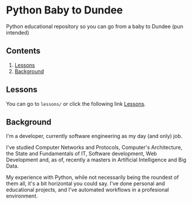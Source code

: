 # Python Baby to Dundee

Python educational repository so you can go from a baby to Dundee (pun intended)

## Contents

1. [Lessons](#lessons)
1. [Background](#background)

## Lessons

You can go to `lessons/` or click the following link [Lessons](./lessons/).

## Background

I'm a developer, currently software engineering as my day (and only) job.

I've studied Computer Networks and Protocols, Computer's Architecture, the State and Fundamentals of IT, Software development, Web Development and, as of, recently a masters in Artificial Intelligence and Big Data.

My experience with Python, while not necessarily being the roundest of them all, it's a bit horizontal you could say. I've done personal and educational projects, and I've automated workflows in a profesional environment.